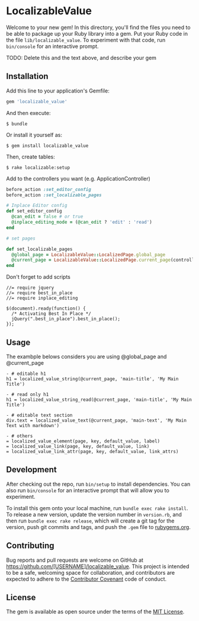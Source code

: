 # LocalizableValue

Welcome to your new gem! In this directory, you'll find the files you need to be able to package up your Ruby library into a gem. Put your Ruby code in the file `lib/localizable_value`. To experiment with that code, run `bin/console` for an interactive prompt.

TODO: Delete this and the text above, and describe your gem

## Installation

Add this line to your application's Gemfile:

```ruby
gem 'localizable_value'
```

And then execute:

    $ bundle

Or install it yourself as:

    $ gem install localizable_value

Then, create tables:

    $ rake localizable:setup

Add to the controllers you want (e.g. ApplicationController)
```ruby
before_action :set_editor_config
before_action :set_localizable_pages

# Inplace Editor config
def set_editor_config
  @can_edit = false # or true
  @inplace_editing_mode = (@can_edit ? 'edit' : 'read')
end

# set pages

def set_localizable_pages
  @global_page = LocalizableValue::LocalizedPage.global_page
  @current_page = LocalizableValue::LocalizedPage.current_page(controller_name, action_name)
end
```

Don't forget to add scripts

    //= require jquery
    //= require best_in_place
    //= require inplace_editing

    $(document).ready(function() {
      /* Activating Best In Place */
      jQuery(".best_in_place").best_in_place();
    });


## Usage

The exambple belows considers you are using @global_page and @current_page

```slim
- # editable h1
h1 = localized_value_string(@current_page, 'main-title', 'My Main Title')

- # read only h1
h1 = localized_value_string_read(@current_page, 'main-title', 'My Main Title')

- # editable text section
div.text = localized_value_text(@current_page, 'main-text', 'My Main Text with markdown')

- # others
= localized_value_element(page, key, default_value, label)
= localized_value_link(page, key, default_value, link)
= localized_value_link_attr(page, key, default_value, link_attrs)

```

## Development

After checking out the repo, run `bin/setup` to install dependencies. You can also run `bin/console` for an interactive prompt that will allow you to experiment.

To install this gem onto your local machine, run `bundle exec rake install`. To release a new version, update the version number in `version.rb`, and then run `bundle exec rake release`, which will create a git tag for the version, push git commits and tags, and push the `.gem` file to [rubygems.org](https://rubygems.org).

## Contributing

Bug reports and pull requests are welcome on GitHub at https://github.com/[USERNAME]/localizable_value. This project is intended to be a safe, welcoming space for collaboration, and contributors are expected to adhere to the [Contributor Covenant](http://contributor-covenant.org) code of conduct.


## License

The gem is available as open source under the terms of the [MIT License](http://opensource.org/licenses/MIT).

